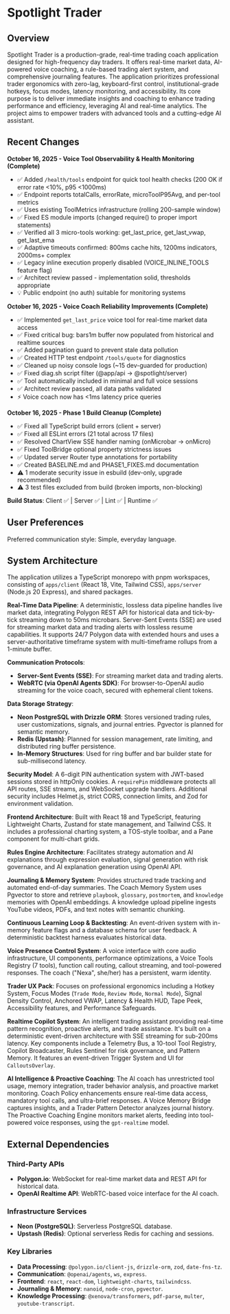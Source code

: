 # Spotlight Trader

## Overview

Spotlight Trader is a production-grade, real-time trading coach application designed for high-frequency day traders. It offers real-time market data, AI-powered voice coaching, a rule-based trading alert system, and comprehensive journaling features. The application prioritizes professional trader ergonomics with zero-lag, keyboard-first control, institutional-grade hotkeys, focus modes, latency monitoring, and accessibility. Its core purpose is to deliver immediate insights and coaching to enhance trading performance and efficiency, leveraging AI and real-time analytics. The project aims to empower traders with advanced tools and a cutting-edge AI assistant.

## Recent Changes

**October 16, 2025 - Voice Tool Observability & Health Monitoring (Complete)**
- ✅ Added `/health/tools` endpoint for quick tool health checks (200 OK if error rate <10%, p95 <1000ms)
- ✅ Endpoint reports totalCalls, errorRate, microToolP95Avg, and per-tool metrics
- ✅ Uses existing ToolMetrics infrastructure (rolling 200-sample window)
- ✅ Fixed ES module imports (changed require() to proper import statements)
- ✅ Verified all 3 micro-tools working: get_last_price, get_last_vwap, get_last_ema
- ✅ Adaptive timeouts confirmed: 800ms cache hits, 1200ms indicators, 2000ms+ complex
- ✅ Legacy inline execution properly disabled (VOICE_INLINE_TOOLS feature flag)
- ✅ Architect review passed - implementation solid, thresholds appropriate
- 💡 Public endpoint (no auth) suitable for monitoring systems

**October 16, 2025 - Voice Coach Reliability Improvements (Complete)**
- ✅ Implemented `get_last_price` voice tool for real-time market data access
- ✅ Fixed critical bug: bars1m buffer now populated from historical and realtime sources
- ✅ Added pagination guard to prevent stale data pollution
- ✅ Created HTTP test endpoint `/tools/quote` for diagnostics
- ✅ Cleaned up noisy console logs (~15 dev-guarded for production)
- ✅ Fixed diag.sh script filter (@app/api → @spotlight/server)
- ✅ Tool automatically included in minimal and full voice sessions
- ✅ Architect review passed, all data paths validated
- ⚡ Voice coach now has <1ms latency price queries

**October 16, 2025 - Phase 1 Build Cleanup (Complete)**
- ✅ Fixed all TypeScript build errors (client + server)
- ✅ Fixed all ESLint errors (21 total across 17 files)
- ✅ Resolved ChartView SSE handler naming (onMicrobar → onMicro)
- ✅ Fixed ToolBridge optional property strictness issues
- ✅ Updated server Router type annotations for portability
- ✅ Created BASELINE.md and PHASE1_FIXES.md documentation
- ⚠️ 1 moderate security issue in esbuild (dev-only, upgrade recommended)
- ⚠️ 3 test files excluded from build (broken imports, non-blocking)

**Build Status**: Client ✅ | Server ✅ | Lint ✅ | Runtime ✅

## User Preferences

Preferred communication style: Simple, everyday language.

## System Architecture

The application utilizes a TypeScript monorepo with pnpm workspaces, consisting of `apps/client` (React 18, Vite, Tailwind CSS), `apps/server` (Node.js 20 Express), and shared packages.

**Real-Time Data Pipeline**: A deterministic, lossless data pipeline handles live market data, integrating Polygon REST API for historical data and tick-by-tick streaming down to 50ms microbars. Server-Sent Events (SSE) are used for streaming market data and trading alerts with lossless resume capabilities. It supports 24/7 Polygon data with extended hours and uses a server-authoritative timeframe system with multi-timeframe rollups from a 1-minute buffer.

**Communication Protocols**:
- **Server-Sent Events (SSE)**: For streaming market data and trading alerts.
- **WebRTC (via OpenAI Agents SDK)**: For browser-to-OpenAI audio streaming for the voice coach, secured with ephemeral client tokens.

**Data Storage Strategy**:
- **Neon PostgreSQL with Drizzle ORM**: Stores versioned trading rules, user customizations, signals, and journal entries. Pgvector is planned for semantic memory.
- **Redis (Upstash)**: Planned for session management, rate limiting, and distributed ring buffer persistence.
- **In-Memory Structures**: Used for ring buffer and bar builder state for sub-millisecond latency.

**Security Model**: A 6-digit PIN authentication system with JWT-based sessions stored in httpOnly cookies. A `requirePin` middleware protects all API routes, SSE streams, and WebSocket upgrade handlers. Additional security includes Helmet.js, strict CORS, connection limits, and Zod for environment validation.

**Frontend Architecture**: Built with React 18 and TypeScript, featuring Lightweight Charts, Zustand for state management, and Tailwind CSS. It includes a professional charting system, a TOS-style toolbar, and a Pane component for multi-chart grids.

**Rules Engine Architecture**: Facilitates strategy automation and AI explanations through expression evaluation, signal generation with risk governance, and AI explanation generation using OpenAI API.

**Journaling & Memory System**: Provides structured trade tracking and automated end-of-day summaries. The Coach Memory System uses Pgvector to store and retrieve `playbook`, `glossary`, `postmortem`, and `knowledge` memories with OpenAI embeddings. A knowledge upload pipeline ingests YouTube videos, PDFs, and text notes with semantic chunking.

**Continuous Learning Loop & Backtesting**: An event-driven system with in-memory feature flags and a database schema for user feedback. A deterministic backtest harness evaluates historical data.

**Voice Presence Control System**: A voice interface with core audio infrastructure, UI components, performance optimizations, a Voice Tools Registry (7 tools), function call routing, callout streaming, and tool-powered responses. The coach ("Nexa", she/her) has a persistent, warm identity.

**Trader UX Pack**: Focuses on professional ergonomics including a Hotkey System, Focus Modes (`Trade Mode`, `Review Mode`, `Normal Mode`), Signal Density Control, Anchored VWAP, Latency & Health HUD, Tape Peek, Accessibility features, and Performance Safeguards.

**Realtime Copilot System**: An intelligent trading assistant providing real-time pattern recognition, proactive alerts, and trade assistance. It's built on a deterministic event-driven architecture with SSE streaming for sub-200ms latency. Key components include a Telemetry Bus, a 10-tool Tool Registry, Copilot Broadcaster, Rules Sentinel for risk governance, and Pattern Memory. It features an event-driven Trigger System and UI for `CalloutsOverlay`.

**AI Intelligence & Proactive Coaching**: The AI coach has unrestricted tool usage, memory integration, trader behavior analysis, and proactive market monitoring. Coach Policy enhancements ensure real-time data access, mandatory tool calls, and ultra-brief responses. A Voice Memory Bridge captures insights, and a Trader Pattern Detector analyzes journal history. The Proactive Coaching Engine monitors market alerts, feeding into tool-powered voice responses, using the `gpt-realtime` model.

## External Dependencies

### Third-Party APIs

- **Polygon.io**: WebSocket for real-time market data and REST API for historical data.
- **OpenAI Realtime API**: WebRTC-based voice interface for the AI coach.

### Infrastructure Services

- **Neon (PostgreSQL)**: Serverless PostgreSQL database.
- **Upstash (Redis)**: Optional serverless Redis for caching and sessions.

### Key Libraries

- **Data Processing**: `@polygon.io/client-js`, `drizzle-orm`, `zod`, `date-fns-tz`.
- **Communication**: `@openai/agents`, `ws`, `express`.
- **Frontend**: `react`, `react-dom`, `lightweight-charts`, `tailwindcss`.
- **Journaling & Memory**: `nanoid`, `node-cron`, `pgvector`.
- **Knowledge Processing**: `@xenova/transformers`, `pdf-parse`, `multer`, `youtube-transcript`.